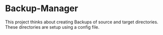 # Backup-Manager

This project thinks about creating Backups of source and target directories. These directories are setup using a config file.